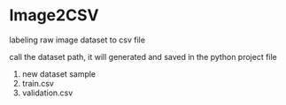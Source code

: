 # Image2CSV
labeling raw image dataset to csv file

call the dataset path, it will generated and saved in the python project file
1) new dataset sample
2) train.csv
3) validation.csv 
